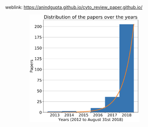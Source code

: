 weblink: https://anindgupta.github.io/cyto_review_paper.github.io/


<p align="center">
  <img src="distribution.png" width="350" title="hover text">
</p>
